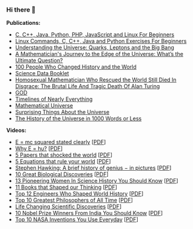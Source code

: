 ### Hi there 👋

<!--
**manjunath5496/manjunath5496** is a ✨ _special_ ✨ repository because its `README.md` (this file) appears on your GitHub profile.

Here are some ideas to get you started:

- 🔭 I’m currently working on ...
- 🌱 I’m currently learning ...
- 👯 I’m looking to collaborate on ...
- 🤔 I’m looking for help with ...
- 💬 Ask me about ...
- 📫 How to reach me: ...
- 😄 Pronouns: ...
- ⚡ Fun fact: ...
-->


<p><strong>Publications:</strong></p>

<ul>
<li class="AHFaub"><a title="C, C++, Java, Python, PHP, JavaScript and Linux For Beginners" href="https://play.google.com/store/books/details/Manjunath_R_C_C_Java_Python_PHP_JavaScript_and_Lin?id=xnTcDwAAQBAJ&amp;hl=en_US">C, C++, Java, Python, PHP, JavaScript and Linux For Beginners</a></li>
<li class="AHFaub"><a title="Linux Commands, C, C++, Java and Python Exercises For Beginners" href="https://play.google.com/store/books/details/Manjunath_R_Linux_Commands_C_C_Java_and_Python_Exe?id=FVDZDwAAQBAJ&amp;hl=en_US">Linux Commands, C, C++, Java and Python Exercises For Beginners</a></li>
<li class="AHFaub"><a title="Understanding the Universe: Quarks, Leptons and the Big Bang" href="https://play.google.com/store/books/details/Manjunath_R_Understanding_the_Universe?id=uyXXDwAAQBAJ&amp;hl=en_US">Understanding the Universe: Quarks, Leptons and the Big Bang</a></li>
<li class="AHFaub"><a title="A Mathematician's Journey to the Edge of the Universe: What&rsquo;s the Ultimate Question?" href="https://play.google.com/store/books/details/Manjunath_R_A_Mathematician_s_Journey_to_the_Edge?id=RsPRDwAAQBAJ&amp;hl=en_US">A Mathematician's Journey to the Edge of the Universe: What&rsquo;s the Ultimate Question?</a></li>
<li class="AHFaub"><a title="100 People Who Changed History and the World" href="https://play.google.com/store/books/details/Manjunath_R_100_People_Who_Changed_History_and_the?id=cfsPEAAAQBAJ&amp;hl=en_US">100 People Who Changed History and the World</a></li>
<li class="AHFaub"><a title="Science Data Booklet" href="https://play.google.com/store/books/details/Manjunath_R_Science_Data_Booklet?id=ZG3wDwAAQBAJ&amp;hl=en_US">Science Data Booklet</a></li>
<li class="AHFaub"><a title="Homosexual Mathematician Who Rescued the World Still Died In Disgrace: The Brutal Life And Tragic Death Of Alan Turing" href="https://play.google.com/store/books/details/Manjunath_R_Homosexual_Mathematician_Who_Rescued_t?id=O3XTDwAAQBAJ&amp;hl=en_US">Homosexual Mathematician Who Rescued the World Still Died In Disgrace: The Brutal Life And Tragic Death Of Alan Turing</a></li>
<li class="AHFaub"><a title="GOD" href="https://play.google.com/store/books/details/Manjunath_R_GOD?id=ldzyDwAAQBAJ&amp;hl=en_US">GOD</a></li>
<li class="AHFaub"><a title="Timelines of Nearly Everything" href="https://play.google.com/store/books/details/Manjunath_R_Timelines_of_Nearly_Everything?id=17I2EAAAQBAJ&amp;hl=en_US">Timelines of Nearly Everything</a></li>
<li class="AHFaub"><a title="Mathematical Universe" href="https://play.google.com/store/books/details/Manjunath_R_Mathematical_Universe?id=WGk8EAAAQBAJ&amp;hl=en_US">Mathematical Universe</a></li>
 <li class="AHFaub"><a title="Surprising Things About the Universe" href="https://play.google.com/store/books/details/Manjunath_R_Surprising_Things_About_the_Universe?id=Lt4_EAAAQBAJ&hl=en_US">Surprising Things About the Universe</a></li> 
 
  <li class="AHFaub"><a title="The History of the Universe in 1000 Words or Less" href="https://play.google.com/store/books/details/Manjunath_R_The_History_of_the_Universe_in_1000_Wo?id=3tVCEAAAQBAJ&hl=en_US"> The History of the Universe in 1000 Words or Less</a></li> 
 
 
 
</ul>

<p><strong>Videos:</strong></p>

<ul>
<li class="AHFaub"><a title="E = mc squared stated clearly" href="https://www.youtube.com/watch?v=ZDgNqb3_ajc">E = mc squared stated clearly</a> [<a title="E = mc squared stated clearly" href="https://github.com/manjunath5496/manjunath5496/blob/main/2.pdf">PDF</a>] </li>
 <li class="AHFaub"><a title="Why E = hυ?" href="https://www.youtube.com/watch?v=5FW3RcLtdaI">Why E = hυ?</a> [<a title="Why E = hυ?" href="https://github.com/manjunath5496/manjunath5496/blob/main/1.pdf">PDF</a>]</li>
  <li class="AHFaub"><a title="5 Papers that shocked the world" href="https://www.youtube.com/watch?v=9ejCcy_xOsY">5 Papers that shocked the world</a> [<a title="5 Papers that shocked the world" href="https://github.com/manjunath5496/manjunath5496/blob/main/3.pdf">PDF</a>]</li>
 
   <li class="AHFaub"><a title="5 Equations that rule your world" href="https://www.youtube.com/watch?v=3YAd2pe6eGE">5 Equations that rule your world</a> [<a title="5 Equations that rule your world" href="https://github.com/manjunath5496/manjunath5496/blob/main/4.pdf">PDF</a>]</li>
 
<li class="AHFaub"><a title="Stephen Hawking: A brief history of genius − in pictures" href="https://www.youtube.com/watch?v=KW2IM-m9pNA">Stephen Hawking: A brief history of genius − in pictures</a> [<a title="Stephen Hawking: A brief history of genius − in pictures" href="https://github.com/manjunath5496/manjunath5496/blob/main/5.pdf">PDF</a>]</li>
 
 <li class="AHFaub"><a title="10 Great Biological Discoveries" href="https://www.youtube.com/watch?v=4CmS_LAUCWk">10 Great Biological Discoveries</a> [<a title="10 Great Biological Discoveries" href="https://github.com/manjunath5496/manjunath5496/blob/main/6.pdf">PDF</a>]</li>
 
 <li class="AHFaub"><a title="13 Pioneering Women In Science History You Should Know" href="https://www.youtube.com/watch?v=Cyw9Lp76iUo">13 Pioneering Women In Science History You Should Know</a> [<a title="13 Pioneering Women In Science History You Should Know" href="https://github.com/manjunath5496/manjunath5496/blob/main/7.pdf">PDF</a>]</li>
 
  <li class="AHFaub"><a title="11 Books that Shaped our Thinking" href="https://www.youtube.com/watch?v=a10x49-tRjs">11 Books that Shaped our Thinking</a> [<a title="11 Books that Shaped our Thinking" href="https://github.com/manjunath5496/manjunath5496/blob/main/8.pdf">PDF</a>]</li>
 
   <li class="AHFaub"><a title="Top 12 Engineers Who Shaped World History" href="https://www.youtube.com/watch?v=DmA5dbb881Q">Top 12 Engineers Who Shaped World History</a> [<a title="Top 12 Engineers Who Shaped World History" href="https://github.com/manjunath5496/manjunath5496/blob/main/9.pdf">PDF</a>]</li>
    <li class="AHFaub"><a title="Top 10 Greatest Philosophers of All Time" href="https://www.youtube.com/watch?v=S4KPOSu9GDs">Top 10 Greatest Philosophers of All Time</a> [<a title="Top 10 Greatest Philosophers of All Time" href="https://github.com/manjunath5496/manjunath5496/blob/main/10.pdf">PDF</a>]</li>
  <li class="AHFaub"><a title="Life Changing Scientific Discoveries" href="https://www.youtube.com/watch?v=VlmTpgQGtfs">Life Changing Scientific Discoveries</a> [<a title="Life Changing Scientific Discoveries" href="https://github.com/manjunath5496/manjunath5496/blob/main/10.pdf">PDF</a>]</li>
 
  <li class="AHFaub"><a title="10 Nobel Prize Winners From India You Should Know" href="https://www.youtube.com/watch?v=EfrSEYAeT5Y">10 Nobel Prize Winners From India You Should Know</a> [<a title="10 Nobel Prize Winners From India You Should Know" href="https://github.com/manjunath5496/manjunath5496/blob/main/11.pdf">PDF</a>]</li>
 
 <li class="AHFaub"><a title="Top 10 NASA Inventions You Use Everyday" href="https://www.youtube.com/watch?v=mlPOqYvlrkM">Top 10 NASA Inventions You Use Everyday</a> [<a title="Top 10 NASA Inventions You Use Everyday" href="https://github.com/manjunath5496/manjunath5496/blob/main/12.pdf">PDF</a>]</li>
 
 </ul>
 





